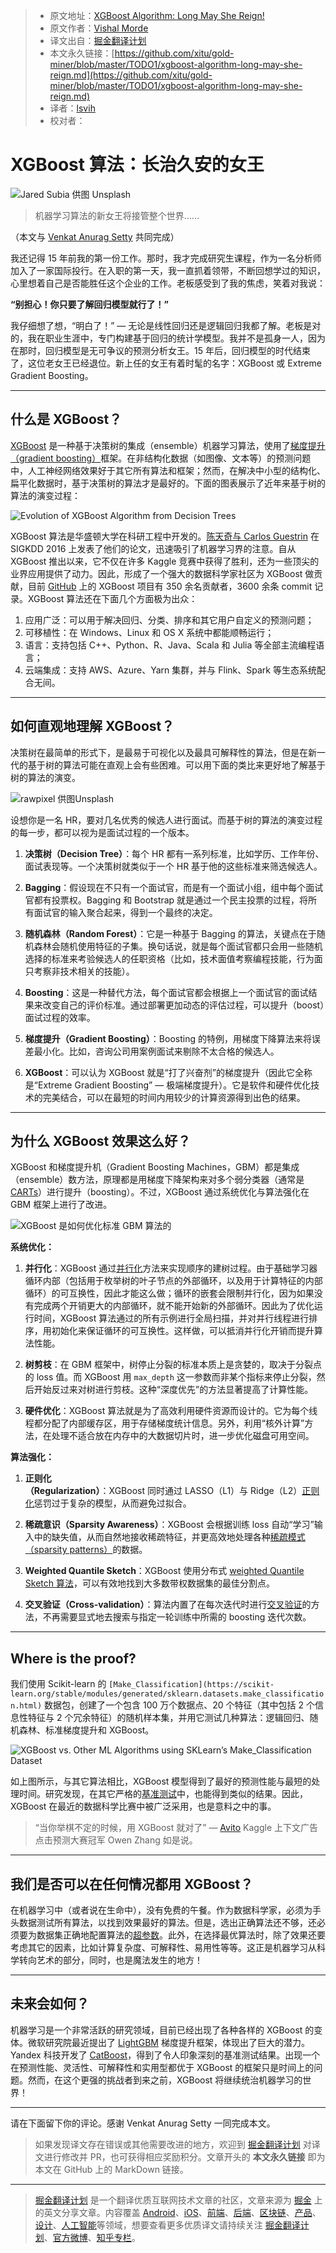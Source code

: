 > * 原文地址：[XGBoost Algorithm: Long May She Reign!](https://towardsdatascience.com/https-medium-com-vishalmorde-xgboost-algorithm-long-she-may-rein-edd9f99be63d)
> * 原文作者：[Vishal Morde](https://medium.com/@vishalmorde)
> * 译文出自：[掘金翻译计划](https://github.com/xitu/gold-miner)
> * 本文永久链接：[https://github.com/xitu/gold-miner/blob/master/TODO1/xgboost-algorithm-long-may-she-reign.md](https://github.com/xitu/gold-miner/blob/master/TODO1/xgboost-algorithm-long-may-she-reign.md)
> * 译者：[lsvih](https://github.com/lsvih)
> * 校对者：

# XGBoost 算法：长治久安的女王

![[Jared Subia 供图](https://unsplash.com/photos/QczH4IiPNx0?utm_source=unsplash&utm_medium=referral&utm_content=creditCopyText) [Unsplash](https://unsplash.com/search/photos/tiara?utm_source=unsplash&utm_medium=referral&utm_content=creditCopyText)](https://cdn-images-1.medium.com/max/7260/1*kgJB2bz_asCdAsRd2pT0CA.png)

> 机器学习算法的新女王将接管整个世界……

（本文与 [Venkat Anurag Setty](https://towardsdatascience.com/u/e15e82916c90) 共同完成）

我还记得 15 年前我的第一份工作。那时，我才完成研究生课程，作为一名分析师加入了一家国际投行。在入职的第一天，我一直抓着领带，不断回想学过的知识，心里想着自己是否能胜任这个企业的工作。老板感受到了我的焦虑，笑着对我说：

**“别担心！你只要了解回归模型就行了！”**

我仔细想了想，“明白了！” — 无论是线性回归还是逻辑回归我都了解。老板是对的，我在职业生涯中，专门构建基于回归的统计学模型。我并不是孤身一人，因为在那时，回归模型是无可争议的预测分析女王。15 年后，回归模型的时代结束了，这位老女王已经退位。新上任的女王有着时髦的名字：XGBoost 或 Extreme Gradient Boosting。

***

## 什么是 XGBoost？

[XGBoost](https://xgboost.ai/) 是一种基于决策树的集成（ensemble）机器学习算法，使用了[梯度提升（gradient boosting）](https://en.wikipedia.org/wiki/Gradient_boosting)框架。在非结构化数据（如图像、文本等）的预测问题中，人工神经网络效果好于其它所有算法和框架；然而，在解决中小型的结构化、扁平化数据时，基于决策树的算法才是最好的。下面的图表展示了近年来基于树的算法的演变过程：

![Evolution of XGBoost Algorithm from Decision Trees](https://cdn-images-1.medium.com/max/2000/1*QJZ6W-Pck_W7RlIDwUIN9Q.jpeg)

XGBoost 算法是华盛顿大学在科研工程中开发的。[陈天奇与 Carlos Guestrin](https://arxiv.org/pdf/1603.02754.pdf) 在 SIGKDD 2016 上发表了他们的论文，迅速吸引了机器学习界的注意。自从 XGBoost 推出以来，它不仅在许多 Kaggle 竞赛中获得了胜利，还为一些顶尖的业界应用提供了动力。因此，形成了一个强大的数据科学家社区为 XGBoost 做贡献，目前 [GitHub](https://github.com/dmlc/xgboost/) 上的 XGBoost 项目有 350 余名贡献者，3600 余条 commit 记录。XGBoost 算法还在下面几个方面极为出众：

1. 应用广泛：可以用于解决回归、分类、排序和其它用户自定义的预测问题；
2. 可移植性：在 Windows、Linux 和 OS X 系统中都能顺畅运行；
3. 语言：支持包括 C++、Python、R、Java、Scala 和 Julia 等全部主流编程语言；
4. 云端集成：支持 AWS、Azure、Yarn 集群，并与 Flink、Spark 等生态系统配合无间。

***

## 如何直观地理解 XGBoost？

决策树在最简单的形式下，是最易于可视化以及最具可解释性的算法，但是在新一代的基于树的算法可能在直观上会有些困难。可以用下面的类比来更好地了解基于树的算法的演变。

![[rawpixel](https://unsplash.com/photos/cnseVhmbA7k?utm_source=unsplash&utm_medium=referral&utm_content=creditCopyText) 供图[Unsplash](https://unsplash.com/search/photos/interview?utm_source=unsplash&utm_medium=referral&utm_content=creditCopyText)](https://cdn-images-1.medium.com/max/11030/1*Uwbv9Nzv7uoZV_hJwrsPGQ.jpeg)

设想你是一名 HR，要对几名优秀的候选人进行面试。而基于树的算法的演变过程的每一步，都可以视为是面试过程的一个版本。

1. **决策树（Decision Tree）**：每个 HR 都有一系列标准，比如学历、工作年份、面试表现等。一个决策树就类似于一个 HR 基于他的这些标准来筛选候选人。

2. **Bagging**：假设现在不只有一个面试官，而是有一个面试小组，组中每个面试官都有投票权。Bagging 和 Bootstrap 就是通过一个民主投票的过程，将所有面试官的输入聚合起来，得到一个最终的决定。

3. **随机森林（Random Forest）**：它是一种基于 Bagging 的算法，关键点在于随机森林会随机使用特征的子集。换句话说，就是每个面试官都只会用一些随机选择的标准来考验候选人的任职资格（比如，技术面值考察编程技能，行为面只考察非技术相关的技能）。

4. **Boosting**：这是一种替代方法，每个面试官都会根据上一个面试官的面试结果来改变自己的评价标准。通过部署更加动态的评估过程，可以提升（boost）面试过程的效率。

5. **梯度提升（Gradient Boosting）**：Boosting 的特例，用梯度下降算法来将误差最小化。比如，咨询公司用案例面试来剔除不太合格的候选人。

6. **XGBoost**：可以认为 XGBoost 就是“打了兴奋剂”的梯度提升（因此它全称是“Extreme Gradient Boosting” — 极端梯度提升）。它是软件和硬件优化技术的完美结合，可以在最短的时间内用较少的计算资源得到出色的结果。

***

## 为什么 XGBoost 效果这么好？

XGBoost 和梯度提升机（Gradient Boosting Machines，GBM）都是集成（ensemble）数方法，原理都是用梯度下降架构来对多个弱分类器（通常是 [CARTs](https://www.datasciencecentral.com/profiles/blogs/introduction-to-classification-regression-trees-cart)）进行提升（boosting）。不过，XGBoost 通过系统优化与算法强化在 GBM 框架上进行了改进。

![XGBoost 是如何优化标准 GBM 算法的](https://cdn-images-1.medium.com/max/2000/1*FLshv-wVDfu-i54OqvZdHg.png)

**系统优化：**

1. **并行化**：XGBoost 通过[并行化](http://zhanpengfang.github.io/418home.html)方法来实现顺序的建树过程。由于基础学习器循环内部（包括用于枚举树的叶子节点的外部循环，以及用于计算特征的内部循环）的可互换性，因此才能这么做；循环的嵌套会限制并行化，因为如果没有完成两个开销更大的内部循环，就不能开始新的外部循环。因此为了优化运行时间，XGBoost 算法通过的所有示例进行全局扫描，并对并行线程进行排序，用初始化来保证循环的可互换性。这样做，可以抵消并行化开销而提升算法性能。

2. **树剪枝**：在 GBM 框架中，树停止分裂的标准本质上是贪婪的，取决于分裂点的 loss 值。而 XGBoost 用 `max_depth` 这一参数而非某个指标来停止分裂，然后开始反过来对树进行剪枝。这种“深度优先”的方法显著提高了计算性能。

3. **硬件优化**：XGBoost 算法就是为了高效利用硬件资源而设计的。它为每个线程都分配了内部缓存区，用于存储梯度统计信息。另外，利用“核外计算”方法，在处理不适合放在内存中的大数据切片时，进一步优化磁盘可用空间。

**算法强化：**

1. **正则化（Regularization）**：XGBoost 同时通过 LASSO（L1）与 Ridge（L2）[正则化](https://towardsdatascience.com/l1-and-l2-regularization-methods-ce25e7fc831c)惩罚过于复杂的模型，从而避免过拟合。

2. **稀疏意识（Sparsity Awareness）**：XGBoost 会根据训练 loss 自动“学习”输入中的缺失值，从而自然地接收稀疏特征，并更高效地处理各种[稀疏模式（sparsity patterns）](https://www.kdnuggets.com/2017/10/xgboost-concise-technical-overview.html)的数据。

3. **Weighted Quantile Sketch**：XGBoost 使用分布式 [weighted Quantile Sketch 算法](https://arxiv.org/pdf/1603.02754.pdf)，可以有效地找到大多数带权数据集的最佳分割点。 

4. **交叉验证（Cross-validation）**：算法内置了在每次迭代时进行[交叉验证](https://towardsdatascience.com/cross-validation-in-machine-learning-72924a69872f)的方法，不再需要显式地去搜索与指定一轮训练中所需的 boosting 迭代次数。

***

## Where is the proof?

我们使用 Scikit-learn 的 `[Make_Classification](https://scikit-learn.org/stable/modules/generated/sklearn.datasets.make_classification.html)` 数据包，创建了一个包含 100 万个数据点、20 个特征（其中包括 2 个信息性特征与 2 个冗余特征）的随机样本集，并用它测试几种算法：逻辑回归、随机森林、标准梯度提升和 XGBoost。

![XGBoost vs. Other ML Algorithms using SKLearn’s Make_Classification Dataset](https://cdn-images-1.medium.com/max/2000/1*U72CpSTnJ-XTjCisJqCqLg.jpeg)

如上图所示，与其它算法相比，XGBoost 模型得到了最好的预测性能与最短的处理时间。研究发现，在其它严格的[基准测试](https://github.com/szilard/benchm-ml)中，也能得到类似的结果。因此，XGBoost 在最近的数据科学比赛中被广泛采用，也是意料之中的事。

> “当你举棋不定的时候，用 XGBoost 就对了” — [Avito](http://blog.kaggle.com/2015/08/26/avito-winners-interview-1st-place-owen-zhang/) Kaggle 上下文广告点击预测大赛冠军 Owen Zhang 如是说。

***

## 我们是否可以在任何情况都用 XGBoost？

在机器学习中（或者说在生命中），没有免费的午餐。作为数据科学家，必须为手头数据测试所有算法，以找到效果最好的算法。但是，选出正确算法还不够，还必须要为数据集正确地配置算法的[超参数](https://www.analyticsvidhya.com/blog/2016/03/complete-guide-parameter-tuning-xgboost-with-codes-python/)。此外，在选择最优算法时，除了效果还要考虑其它的因素，比如计算复杂度、可解释性、易用性等等。这正是机器学习从科学转向艺术的部分，同时，也是魔法发生的地方！

***

## 未来会如何？

机器学习是一个非常活跃的研究领域，目前已经出现了各种各样的 XGBoost 的变体。微软研究院最近提出了 [LightGBM](https://www.microsoft.com/en-us/research/project/lightgbm/) 梯度提升框架，体现出了巨大的潜力。Yandex 科技开发了 [CatBoost](https://catboost.ai/)，得到了令人印象深刻的基准测试结果。出现一个在预测性能、灵活性、可解释性和实用型都优于 XGBoost 的框架只是时间上的问题。然而，在这个更强的挑战者到来之前，XGBoost 将继续统治机器学习的世界！

***

请在下面留下你的评论。感谢 Venkat Anurag Setty 一同完成本文。

> 如果发现译文存在错误或其他需要改进的地方，欢迎到 [掘金翻译计划](https://github.com/xitu/gold-miner) 对译文进行修改并 PR，也可获得相应奖励积分。文章开头的 **本文永久链接** 即为本文在 GitHub 上的 MarkDown 链接。

---

> [掘金翻译计划](https://github.com/xitu/gold-miner) 是一个翻译优质互联网技术文章的社区，文章来源为 [掘金](https://juejin.im) 上的英文分享文章。内容覆盖 [Android](https://github.com/xitu/gold-miner#android)、[iOS](https://github.com/xitu/gold-miner#ios)、[前端](https://github.com/xitu/gold-miner#前端)、[后端](https://github.com/xitu/gold-miner#后端)、[区块链](https://github.com/xitu/gold-miner#区块链)、[产品](https://github.com/xitu/gold-miner#产品)、[设计](https://github.com/xitu/gold-miner#设计)、[人工智能](https://github.com/xitu/gold-miner#人工智能)等领域，想要查看更多优质译文请持续关注 [掘金翻译计划](https://github.com/xitu/gold-miner)、[官方微博](http://weibo.com/juejinfanyi)、[知乎专栏](https://zhuanlan.zhihu.com/juejinfanyi)。
